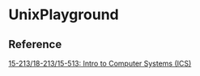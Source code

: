 # UnixPlayground


## Reference
[15-213/18-213/15-513: Intro to Computer Systems (ICS)](http://www.cs.cmu.edu/afs/cs/academic/class/15213-f15/www/index.html)